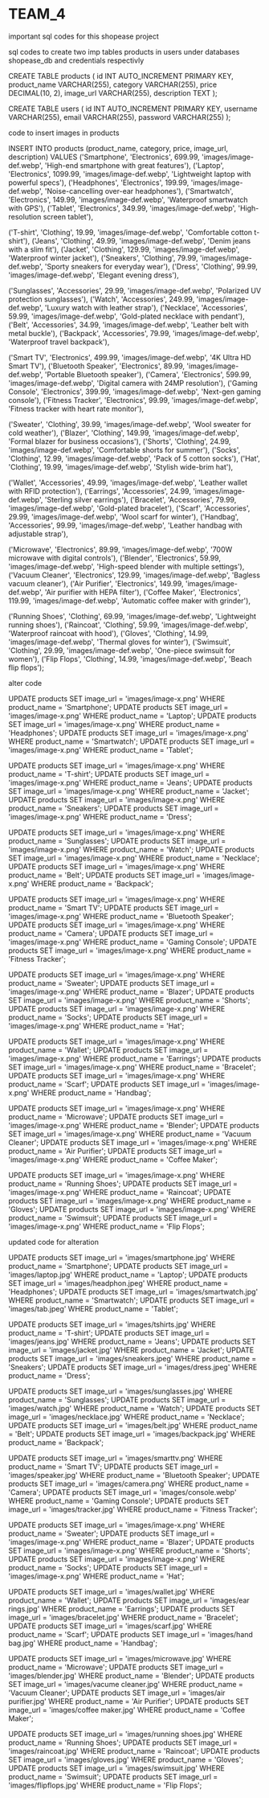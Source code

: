 # TEAM_4

important sql codes for this shopease project 

sql codes to create two imp tables products in users under databases shopease_db and credentials respectivly 


CREATE TABLE products (
    id INT AUTO_INCREMENT PRIMARY KEY,
    product_name VARCHAR(255),
    category VARCHAR(255),
    price DECIMAL(10, 2),
    image_url VARCHAR(255),
    description TEXT
);



CREATE TABLE users (
    id INT AUTO_INCREMENT PRIMARY KEY,
    username VARCHAR(255),
    email VARCHAR(255),
    password VARCHAR(255)
);



code to insert images in products


INSERT INTO products (product_name, category, price, image_url, description) VALUES
('Smartphone', 'Electronics', 699.99, 'images/image-def.webp', 'High-end smartphone with great features'),
('Laptop', 'Electronics', 1099.99, 'images/image-def.webp', 'Lightweight laptop with powerful specs'),
('Headphones', 'Electronics', 199.99, 'images/image-def.webp', 'Noise-cancelling over-ear headphones'),
('Smartwatch', 'Electronics', 149.99, 'images/image-def.webp', 'Waterproof smartwatch with GPS'),
('Tablet', 'Electronics', 349.99, 'images/image-def.webp', 'High-resolution screen tablet'),

('T-shirt', 'Clothing', 19.99, 'images/image-def.webp', 'Comfortable cotton t-shirt'),
('Jeans', 'Clothing', 49.99, 'images/image-def.webp', 'Denim jeans with a slim fit'),
('Jacket', 'Clothing', 129.99, 'images/image-def.webp', 'Waterproof winter jacket'),
('Sneakers', 'Clothing', 79.99, 'images/image-def.webp', 'Sporty sneakers for everyday wear'),
('Dress', 'Clothing', 99.99, 'images/image-def.webp', 'Elegant evening dress'),

('Sunglasses', 'Accessories', 29.99, 'images/image-def.webp', 'Polarized UV protection sunglasses'),
('Watch', 'Accessories', 249.99, 'images/image-def.webp', 'Luxury watch with leather strap'),
('Necklace', 'Accessories', 59.99, 'images/image-def.webp', 'Gold-plated necklace with pendant'),
('Belt', 'Accessories', 34.99, 'images/image-def.webp', 'Leather belt with metal buckle'),
('Backpack', 'Accessories', 79.99, 'images/image-def.webp', 'Waterproof travel backpack'),

('Smart TV', 'Electronics', 499.99, 'images/image-def.webp', '4K Ultra HD Smart TV'),
('Bluetooth Speaker', 'Electronics', 89.99, 'images/image-def.webp', 'Portable Bluetooth speaker'),
('Camera', 'Electronics', 599.99, 'images/image-def.webp', 'Digital camera with 24MP resolution'),
('Gaming Console', 'Electronics', 399.99, 'images/image-def.webp', 'Next-gen gaming console'),
('Fitness Tracker', 'Electronics', 99.99, 'images/image-def.webp', 'Fitness tracker with heart rate monitor'),

('Sweater', 'Clothing', 39.99, 'images/image-def.webp', 'Wool sweater for cold weather'),
('Blazer', 'Clothing', 149.99, 'images/image-def.webp', 'Formal blazer for business occasions'),
('Shorts', 'Clothing', 24.99, 'images/image-def.webp', 'Comfortable shorts for summer'),
('Socks', 'Clothing', 12.99, 'images/image-def.webp', 'Pack of 5 cotton socks'),
('Hat', 'Clothing', 19.99, 'images/image-def.webp', 'Stylish wide-brim hat'),

('Wallet', 'Accessories', 49.99, 'images/image-def.webp', 'Leather wallet with RFID protection'),
('Earrings', 'Accessories', 24.99, 'images/image-def.webp', 'Sterling silver earrings'),
('Bracelet', 'Accessories', 79.99, 'images/image-def.webp', 'Gold-plated bracelet'),
('Scarf', 'Accessories', 29.99, 'images/image-def.webp', 'Wool scarf for winter'),
('Handbag', 'Accessories', 99.99, 'images/image-def.webp', 'Leather handbag with adjustable strap'),

('Microwave', 'Electronics', 89.99, 'images/image-def.webp', '700W microwave with digital controls'),
('Blender', 'Electronics', 59.99, 'images/image-def.webp', 'High-speed blender with multiple settings'),
('Vacuum Cleaner', 'Electronics', 129.99, 'images/image-def.webp', 'Bagless vacuum cleaner'),
('Air Purifier', 'Electronics', 149.99, 'images/image-def.webp', 'Air purifier with HEPA filter'),
('Coffee Maker', 'Electronics', 119.99, 'images/image-def.webp', 'Automatic coffee maker with grinder'),

('Running Shoes', 'Clothing', 69.99, 'images/image-def.webp', 'Lightweight running shoes'),
('Raincoat', 'Clothing', 59.99, 'images/image-def.webp', 'Waterproof raincoat with hood'),
('Gloves', 'Clothing', 14.99, 'images/image-def.webp', 'Thermal gloves for winter'),
('Swimsuit', 'Clothing', 29.99, 'images/image-def.webp', 'One-piece swimsuit for women'),
('Flip Flops', 'Clothing', 14.99, 'images/image-def.webp', 'Beach flip flops');





alter code 




UPDATE products SET image_url = 'images/image-x.png' WHERE product_name = 'Smartphone';
UPDATE products SET image_url = 'images/image-x.png' WHERE product_name = 'Laptop';
UPDATE products SET image_url = 'images/image-x.png' WHERE product_name = 'Headphones';
UPDATE products SET image_url = 'images/image-x.png' WHERE product_name = 'Smartwatch';
UPDATE products SET image_url = 'images/image-x.png' WHERE product_name = 'Tablet';

UPDATE products SET image_url = 'images/image-x.png' WHERE product_name = 'T-shirt';
UPDATE products SET image_url = 'images/image-x.png' WHERE product_name = 'Jeans';
UPDATE products SET image_url = 'images/image-x.png' WHERE product_name = 'Jacket';
UPDATE products SET image_url = 'images/image-x.png' WHERE product_name = 'Sneakers';
UPDATE products SET image_url = 'images/image-x.png' WHERE product_name = 'Dress';

UPDATE products SET image_url = 'images/image-x.png' WHERE product_name = 'Sunglasses';
UPDATE products SET image_url = 'images/image-x.png' WHERE product_name = 'Watch';
UPDATE products SET image_url = 'images/image-x.png' WHERE product_name = 'Necklace';
UPDATE products SET image_url = 'images/image-x.png' WHERE product_name = 'Belt';
UPDATE products SET image_url = 'images/image-x.png' WHERE product_name = 'Backpack';

UPDATE products SET image_url = 'images/image-x.png' WHERE product_name = 'Smart TV';
UPDATE products SET image_url = 'images/image-x.png' WHERE product_name = 'Bluetooth Speaker';
UPDATE products SET image_url = 'images/image-x.png' WHERE product_name = 'Camera';
UPDATE products SET image_url = 'images/image-x.png' WHERE product_name = 'Gaming Console';
UPDATE products SET image_url = 'images/image-x.png' WHERE product_name = 'Fitness Tracker';

UPDATE products SET image_url = 'images/image-x.png' WHERE product_name = 'Sweater';
UPDATE products SET image_url = 'images/image-x.png' WHERE product_name = 'Blazer';
UPDATE products SET image_url = 'images/image-x.png' WHERE product_name = 'Shorts';
UPDATE products SET image_url = 'images/image-x.png' WHERE product_name = 'Socks';
UPDATE products SET image_url = 'images/image-x.png' WHERE product_name = 'Hat';

UPDATE products SET image_url = 'images/image-x.png' WHERE product_name = 'Wallet';
UPDATE products SET image_url = 'images/image-x.png' WHERE product_name = 'Earrings';
UPDATE products SET image_url = 'images/image-x.png' WHERE product_name = 'Bracelet';
UPDATE products SET image_url = 'images/image-x.png' WHERE product_name = 'Scarf';
UPDATE products SET image_url = 'images/image-x.png' WHERE product_name = 'Handbag';

UPDATE products SET image_url = 'images/image-x.png' WHERE product_name = 'Microwave';
UPDATE products SET image_url = 'images/image-x.png' WHERE product_name = 'Blender';
UPDATE products SET image_url = 'images/image-x.png' WHERE product_name = 'Vacuum Cleaner';
UPDATE products SET image_url = 'images/image-x.png' WHERE product_name = 'Air Purifier';
UPDATE products SET image_url = 'images/image-x.png' WHERE product_name = 'Coffee Maker';

UPDATE products SET image_url = 'images/image-x.png' WHERE product_name = 'Running Shoes';
UPDATE products SET image_url = 'images/image-x.png' WHERE product_name = 'Raincoat';
UPDATE products SET image_url = 'images/image-x.png' WHERE product_name = 'Gloves';
UPDATE products SET image_url = 'images/image-x.png' WHERE product_name = 'Swimsuit';
UPDATE products SET image_url = 'images/image-x.png' WHERE product_name = 'Flip Flops';



updated code for alteration




UPDATE products SET image_url = 'images/smartphone.jpg' WHERE product_name = 'Smartphone';
UPDATE products SET image_url = 'images/laptop.jpg' WHERE product_name = 'Laptop';
UPDATE products SET image_url = 'images/headphon.jpeg' WHERE product_name = 'Headphones';
UPDATE products SET image_url = 'images/smartwatch.jpg' WHERE product_name = 'Smartwatch';
UPDATE products SET image_url = 'images/tab.jpeg' WHERE product_name = 'Tablet';

UPDATE products SET image_url = 'images/tshirts.jpg' WHERE product_name = 'T-shirt';
UPDATE products SET image_url = 'images/jeans.jpg' WHERE product_name = 'Jeans';
UPDATE products SET image_url = 'images/jacket.jpg' WHERE product_name = 'Jacket';
UPDATE products SET image_url = 'images/sneakers.jpeg' WHERE product_name = 'Sneakers';
UPDATE products SET image_url = 'images/dress.jpeg' WHERE product_name = 'Dress';

UPDATE products SET image_url = 'images/sunglasses.jpg' WHERE product_name = 'Sunglasses';
UPDATE products SET image_url = 'images/watch.jpg' WHERE product_name = 'Watch';
UPDATE products SET image_url = 'images/necklace.jpg' WHERE product_name = 'Necklace';
UPDATE products SET image_url = 'images/belt.jpg' WHERE product_name = 'Belt';
UPDATE products SET image_url = 'images/backpack.jpg' WHERE product_name = 'Backpack';

UPDATE products SET image_url = 'images/smarttv.png' WHERE product_name = 'Smart TV';
UPDATE products SET image_url = 'images/speaker.jpg' WHERE product_name = 'Bluetooth Speaker';
UPDATE products SET image_url = 'images/camera.png' WHERE product_name = 'Camera';
UPDATE products SET image_url = 'images/console.webp' WHERE product_name = 'Gaming Console';
UPDATE products SET image_url = 'images/tracker.jpg' WHERE product_name = 'Fitness Tracker';

UPDATE products SET image_url = 'images/image-x.png' WHERE product_name = 'Sweater';
UPDATE products SET image_url = 'images/image-x.png' WHERE product_name = 'Blazer';
UPDATE products SET image_url = 'images/image-x.png' WHERE product_name = 'Shorts';
UPDATE products SET image_url = 'images/image-x.png' WHERE product_name = 'Socks';
UPDATE products SET image_url = 'images/image-x.png' WHERE product_name = 'Hat';

UPDATE products SET image_url = 'images/wallet.jpg' WHERE product_name = 'Wallet';
UPDATE products SET image_url = 'images/ear rings.jpg' WHERE product_name = 'Earrings';
UPDATE products SET image_url = 'images/bracelet.jpg' WHERE product_name = 'Bracelet';
UPDATE products SET image_url = 'images/scarf.jpg' WHERE product_name = 'Scarf';
UPDATE products SET image_url = 'images/hand bag.jpg' WHERE product_name = 'Handbag';

UPDATE products SET image_url = 'images/microwave.jpg' WHERE product_name = 'Microwave';
UPDATE products SET image_url = 'images/blender.jpg' WHERE product_name = 'Blender';
UPDATE products SET image_url = 'images/vacume cleaner.jpg' WHERE product_name = 'Vacuum Cleaner';
UPDATE products SET image_url = 'images/air purifier.jpg' WHERE product_name = 'Air Purifier';
UPDATE products SET image_url = 'images/coffee maker.jpg' WHERE product_name = 'Coffee Maker';

UPDATE products SET image_url = 'images/running shoes.jpg' WHERE product_name = 'Running Shoes';
UPDATE products SET image_url = 'images/raincoat.jpg' WHERE product_name = 'Raincoat';
UPDATE products SET image_url = 'images/gloves.jpg' WHERE product_name = 'Gloves';
UPDATE products SET image_url = 'images/swimsuit.jpg' WHERE product_name = 'Swimsuit';
UPDATE products SET image_url = 'images/flipflops.jpg' WHERE product_name = 'Flip Flops';
